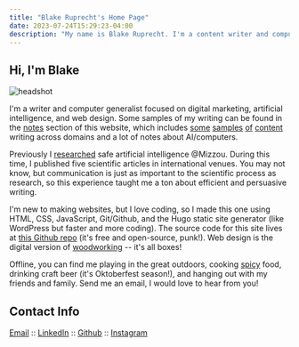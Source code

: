 ```yaml
---
title: "Blake Ruprecht's Home Page"
date: 2023-07-24T15:29:23-04:00
description: "My name is Blake Ruprecht. I'm a content writer and computer generalist. On this site, I display some of my past work, including articles I've written and academic research I have done."
---
```


## Hi, I'm Blake

![headshot](/headshot.jpg)

I'm a writer and computer generalist focused on digital marketing, artificial intelligence, and web design. Some samples of my writing can be found in the [notes](/notes) section of this website, which includes [some](/notes/build-your-own-computer) [samples](/notes/insect-farming) [of](/notes/python) [content](/notes/growth-mindset) writing across domains and a lot of notes about AI/computers.

Previously I [researched](/research) safe artificial intelligence @Mizzou. During this time, I published five scientific articles in international venues. You may not know, but communication is just as important to the scientific process as research, so this experience taught me a ton about efficient and persuasive writing.

I'm new to making websites, but I love coding, so I made this one using HTML, CSS, JavaScript, Git/Github, and the Hugo static site generator (like WordPress but faster and more coding). The source code for this site lives at [this Github repo](https://github.com/blakeruprecht/blakeruprecht.github.io) (it's free and open-source, punk!). Web design is the digital version of [woodworking](/woodwork) -- it's all boxes!

Offline, you can find me playing in the great outdoors, cooking [spicy](/notes/dcbs) food, drinking craft beer (it's Oktoberfest season!), and hanging out with my friends and family. Send me an email, I would love to hear from you!


## Contact Info
[Email](mailto:blakecruprecht@gmail.com) :: [LinkedIn](https://linkedin.com/in/blakeruprecht) :: [Github](https://github.com/blakeruprecht) :: [Instagram](https://instagram.com/blakeruprecht)